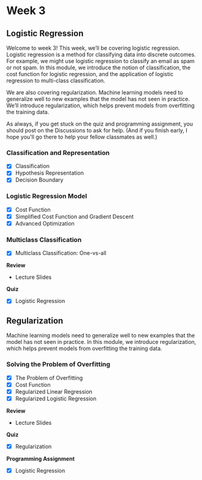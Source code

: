 # Week 3

## Logistic Regression ##

Welcome to week 3! This week, we’ll be covering logistic regression. Logistic regression is a method for classifying data into discrete outcomes. For example, we might use logistic regression to classify an email as spam or not spam. In this module, we introduce the notion of classification, the cost function for logistic regression, and the application of logistic regression to multi-class classification.

We are also covering regularization. Machine learning models need to generalize well to new examples that the model has not seen in practice. We’ll introduce regularization, which helps prevent models from overfitting the training data.

As always, if you get stuck on the quiz and programming assignment, you should post on the Discussions to ask for help. (And if you finish early, I hope you'll go there to help your fellow classmates as well.)

### Classification and Representation ###

- [x] Classification
- [x] Hypothesis Representation
- [x] Decision Boundary

### Logistic Regression Model ###

- [x] Cost Function
- [x] Simplified Cost Function and Gradient Descent
- [x] Advanced Optimization

### Multiclass Classification ###
- [x] Multiclass Classification: One-vs-all

**Review**
- Lecture Slides

**Quiz**
- [x] Logistic Regression

## Regularization ##

Machine learning models need to generalize well to new examples that the model has not seen in practice. In this module, we introduce regularization, which helps prevent models from overfitting the training data.

### Solving the Problem of Overfitting ###

- [x] The Problem of Overfitting
- [x] Cost Function
- [x] Regularized Linear Regression
- [x] Regularized Logistic Regression

**Review**
- Lecture Slides

**Quiz**
- [x] Regularization

**Programming Assignment**
- [x] Logistic Regression
